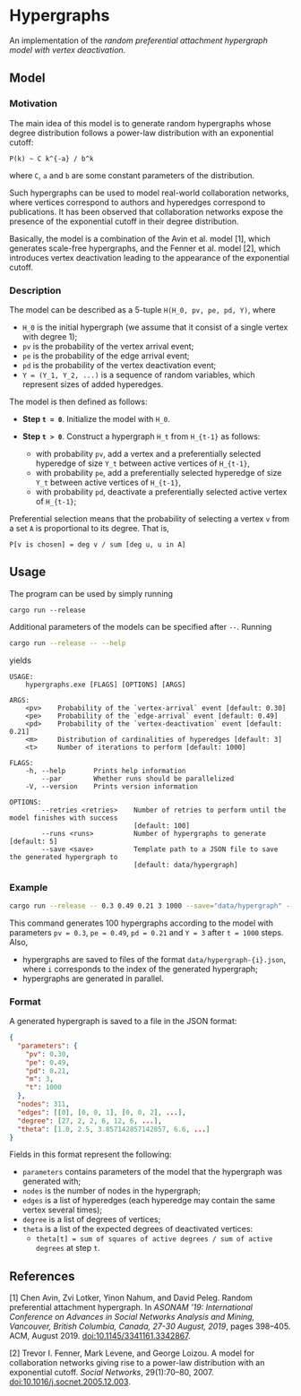 # Hypergraphs

An implementation of the _random preferential attachment hypergraph model with vertex deactivation_.

## Model

### Motivation

The main idea of this model is to generate random hypergraphs whose degree distribution follows a power-law distribution with an exponential cutoff:

```
P(k) ~ C k^{-a} / b^k
```
where `C`, `a` and `b` are some constant parameters of the distribution.

Such hypergraphs can be used to model real-world collaboration networks, where vertices correspond to authors and hyperedges correspond to publications.
It has been observed that collaboration networks expose the presence of the exponential cutoff in their degree distribution.

Basically, the model is a combination of the Avin et al. model [1], which generates scale-free hypergraphs, and the Fenner et al. model [2], which introduces vertex deactivation leading to the appearance of the exponential cutoff.

### Description

The model can be described as a 5-tuple `H(H_0, pv, pe, pd, Y)`, where
- `H_0` is the initial hypergraph (we assume that it consist of a single vertex with degree 1);
- `pv` is the probability of the vertex arrival event;
- `pe` is the probability of the edge arrival event;
- `pd` is the probability of the vertex deactivation event;
- `Y = (Y_1, Y_2, ...)` is a sequence of random variables, which represent sizes of added hyperedges.

The model is then defined as follows:
* **Step `t = 0`**. Initialize the model with `H_0`.
* **Step `t > 0`**. Construct a hypergraph `H_t` from `H_{t-1}` as follows:

  - with probability `pv`, add a vertex and a preferentially selected hyperedge of size `Y_t` between active vertices of `H_{t-1}`,
  - with probability `pe`, add a preferentially selected hyperedge of size `Y_t` between active vertices of `H_{t-1}`,
  - with probability `pd`, deactivate a preferentially selected active vertex of `H_{t-1}`;

Preferential selection means that the probability of selecting a vertex `v` from a set `A` is proportional to its degree. 
That is, 
```
P[v is chosen] = deg v / sum [deg u, u in A]
```

## Usage

The program can be used by simply running

```
cargo run --release
```

Additional parameters of the models can be specified after `--`.
Running

```bash
cargo run --release -- --help
```

yields

```
USAGE:
    hypergraphs.exe [FLAGS] [OPTIONS] [ARGS]

ARGS:
    <pv>    Probability of the `vertex-arrival` event [default: 0.30]
    <pe>    Probability of the `edge-arrival` event [default: 0.49]
    <pd>    Probability of the `vertex-deactivation` event [default: 0.21]
    <m>     Distribution of cardinalities of hyperedges [default: 3]
    <t>     Number of iterations to perform [default: 1000]

FLAGS:
    -h, --help       Prints help information
        --par        Whether runs should be parallelized
    -V, --version    Prints version information

OPTIONS:
        --retries <retries>    Number of retries to perform until the model finishes with success
                               [default: 100]
        --runs <runs>          Number of hypergraphs to generate [default: 5]
        --save <save>          Template path to a JSON file to save the generated hypergraph to
                               [default: data/hypergraph]
```

### Example

```bash
cargo run --release -- 0.3 0.49 0.21 3 1000 --save="data/hypergraph" --runs=100 --par
```

This command generates 100 hypergraphs according to the model with parameters `pv = 0.3`, `pe = 0.49`, `pd = 0.21` and `Y = 3` after `t = 1000` steps.
Also,
- hypergraphs are saved to files of the format `data/hypergraph-{i}.json`, where `i` corresponds to the index of the generated hypergraph;
- hypergraphs are generated in parallel.

### Format

A generated hypergraph is saved to a file in the JSON format:

```json
{
  "parameters": {
    "pv": 0.30,
    "pe": 0.49,
    "pd": 0.21,
    "m": 3,
    "t": 1000
  },
  "nodes": 311,
  "edges": [[0], [0, 0, 1], [0, 0, 2], ...],
  "degree": [27, 2, 2, 6, 12, 6, ...],
  "theta": [1.0, 2.5, 3.857142857142857, 6.6, ...]
}
```

Fields in this format represent the following:
* `parameters` contains parameters of the model that the hypergraph was generated with;
* `nodes` is the number of nodes in the hypergraph;
* `edges` is a list of hyperedges (each hyperedge may contain the same vertex several times);
* `degree` is a list of degrees of vertices;
* `theta` is a list of the expected degrees of deactivated vertices:
  - `theta[t] = sum of squares of active degrees / sum of active degrees` at step `t`.

## References

[1] Chen Avin, Zvi Lotker, Yinon Nahum, and David Peleg. 
    Random preferential attachment hypergraph. 
    In _ASONAM ’19: International Conference on Advances in Social Networks Analysis and Mining, 
    Vancouver, British Columbia, Canada, 27-30 August, 2019_,
    pages 398–405. ACM, August 2019. 
    [doi:10.1145/3341161.3342867](https://doi.org/10.1145/3341161.3342867).

[2] Trevor I. Fenner, Mark Levene, and George Loizou. 
    A model for collaboration networks giving rise to a power-law distribution with an exponential cutoff. 
    _Social Networks_, 
    29(1):70–80, 2007.
    [doi:10.1016/j.socnet.2005.12.003](https://doi.org/10.1016/j.socnet.2005.12.003).

